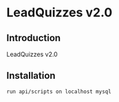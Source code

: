 # LeadQuizzes v2.0

## Introduction

LeadQuizzes v2.0

## Installation

````
run api/scripts on localhost mysql
````
